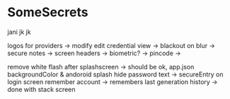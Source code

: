 # SomeSecrets

jani jk jk


logos for providers ->
modify edit credential view ->
blackout on blur ->
secure notes ->
screen headers ->
biometric? ->
pincode ->


remove white flash after splashscreen -> should be ok, app.json backgroundColor & andoroid splash
hide password text  -> secureEntry on login screen
remember account -> remembers last
generation history -> done with stack screen